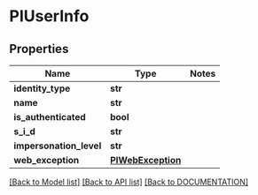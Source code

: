 # PIUserInfo

## Properties
Name | Type | Notes
------------ | ------------- | -------------
**identity_type** | **str**
**name** | **str**
**is_authenticated** | **bool**
**s_i_d** | **str**
**impersonation_level** | **str**
**web_exception** | **[**PIWebException**](../models/PIWebException.md)**

[[Back to Model list]](../../DOCUMENTATION.md#documentation-for-models) [[Back to API list]](../../DOCUMENTATION.md#documentation-for-api-endpoints) [[Back to DOCUMENTATION]](../../DOCUMENTATION.md)
